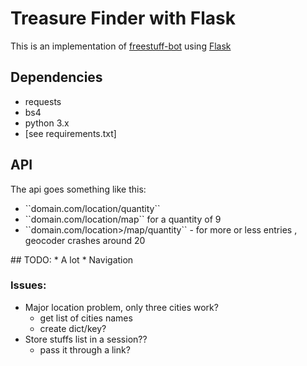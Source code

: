 # Treasure Finder with Flask

This is an implementation of <a href="https://github.com/polypmer/freestuff-bot">freestuff-bot</a> using [Flask](www.flask.pocoo.org)

## Dependencies
* requests
* bs4
* python 3.x
* [see requirements.txt]


## API
The api goes something like this:
<ul>
<li>``domain.com/location/quantity``</li>
<li>``domain.com/location/map`` for a quantity of 9
</li>
<li>``domain.com/location>/map/quantity``  - for more or less entries , geocoder crashes around 20
</li>
</ul>
## TODO: 
* A lot
* Navigation

### Issues:
* Major location problem, only three cities work?
    - get list of cities names
    - create dict/key?
* Store stuffs list in a session??
    - pass it through a link?

